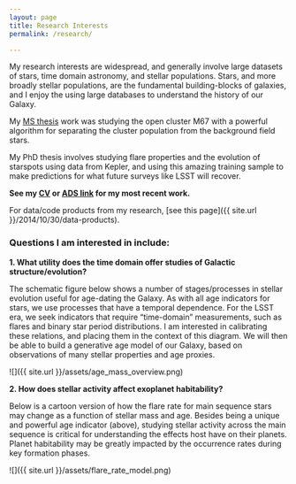 ```yaml
---
layout: page
title: Research Interests
permalink: /research/

---
```


My research interests are widespread, and generally involve large datasets of stars, time domain astronomy, and stellar populations. Stars, and more broadly stellar populations, are the fundamental building-blocks of galaxies, and I enjoy the using large databases to understand the history of our Galaxy. 

My [MS thesis](http://adsabs.harvard.edu/abs/2010ApJ...711..559D) work was studying the open cluster M67 with a powerful algorithm for separating the cluster population from the background field stars. 

My PhD thesis involves studying flare properties and the 
evolution of starspots using data from Kepler, and 
using this amazing training sample to make 
predictions for what future surveys like LSST will recover. 

**See my [CV](http://goo.gl/vBlVs) or [ADS link](http://adsabs.harvard.edu/cgi-bin/nph-abs_connect?return_req=no_params&author=Davenport,%20James%20R.%20A.&db_key=AST) for my most recent work.**

For data/code products from my research, [see this page]({{ site.url }}/2014/10/30/data-products).

<h3>Questions I am interested in include:</h3>

**1. What utility does the time domain offer studies of Galactic structure/evolution?**

The schematic figure below shows a number of stages/processes in stellar evolution useful for age-dating the Galaxy. As with all age indicators for stars, we use processes that have a temporal dependence. For the LSST era, we seek indicators that require “time-domain” measurements, such as flares and binary star period distributions. I am interested in calibrating these relations, and placing them in the context of this diagram. We will then be able to build a generative age model of our Galaxy, based on observations of many stellar properties and age proxies.

![]({{ site.url }}/assets/age_mass_overview.png)

**2. How does stellar activity affect exoplanet habitability?**

Below is a cartoon version of how the flare rate for main sequence stars may change as a function of stellar mass and age. Besides being a unique and powerful age indicator (above), studying stellar activity across the main sequence is critical for understanding the effects host have on their planets. Planet habitability may be greatly impacted by the occurrence rates during key formation phases.

![]({{ site.url }}/assets/flare_rate_model.png)